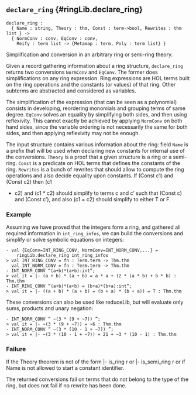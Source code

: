 ## `declare_ring` {#ringLib.declare_ring}


```
declare_ring :
  { Name : string, Theory : thm, Const : term->bool, Rewrites : thm list } ->
  { NormConv : conv, EqConv : conv,
    Reify : term list -> {Metamap : term, Poly : term list} }

```



Simplification and conversion in an arbitrary ring or semi-ring theory.


Given a record gathering information about a ring structure,
`declare_ring` returns two conversions `NormConv` and `EqConv`. The
former does simplifications on any ring expression. Ring expressions
are HOL terms built on the ring operations and the constants (or
values) of that ring. Other subterms are abstracted and considered as
variables.

The simplification of the expression (that can be seen as a
polynomial) consists in developing, reordering monomials and grouping
terms of same degree.  `EqConv` solves an equality by simplifying both
sides, and then using reflexivity. This cannot exactly be achieved by
applying `NormConv` on both hand sides, since the variable ordering is
not necessarily the same for both sides, and then applying reflexivity
may not be enough.

The input structure contains various information about the ring: field
`Name` is a prefix that will be used when declaring new constants for
internal use of the conversions. `Theory` is a proof that a given
structure is a ring or a semi-ring. `Const` is a predicate on HOL
terms that defines the constants of the ring. `Rewrites` is a bunch of
rewrites that should allow to compute the ring operations and also
decide equality upon constants. If (Const c1) and (Const c2) then (c1
+ c2) and (c1 * c2) should simplify to terms c and c’ such that
(Const c) and (Const c’), and also (c1 = c2) should simplify to either
T or F.

### Example

Assuming we have proved that the integers form a ring, and gathered all
required information in `int_ring_infos`, we can build the conversions
and simplify or solve symbolic equations on integers:
    
    - val {EqConv=INT_RING_CONV, NormConv=INT_NORM_CONV,...} =
        ringLib.declare_ring int_ring_infos
    > val INT_RING_CONV = fn : Term.term -> Thm.thm
      val INT_NORM_CONV = fn : Term.term -> Thm.thm
    - INT_NORM_CONV “(a+b)*(a+b):int”;
    > val it = |- (a + b) * (a + b) = a * a + (2 * (a * b) + b * b) : Thm.thm
    - INT_RING_CONV “(a+b)*(a+b) = (b+a)*(b+a):int”;
    > val it = |- ((a + b) * (a + b) = (b + a) * (b + a)) = T : Thm.thm
    

These conversions can also be used like reduceLib, but will evaluate
only sums, products and unary negation:
    
    - INT_NORM_CONV “ ~(3 * (9 + ~7)) ”;
    > val it = |- ~(3 * (9 + ~7)) = ~6 : Thm.thm
    - INT_NORM_CONV “ ~(3 * (10 - 1 + ~7)) ”;
    > val it = |- ~(3 * (10 - 1 + ~7)) = 21 + ~3 * (10 - 1) : Thm.thm
    

### Failure

If the Theory theorem is not of the form
  |- is_ring r    or    |- is_semi_ring r
or if Name is not allowed to start a constant identifier.

The returned conversions fail on terms that do not belong to the type of
the ring, but does not fail if no rewrite has been done.
